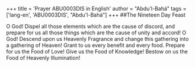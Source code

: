 +++
title = 'Prayer ABU0003DIS in English'
author = "Abdu'l-Bahá"
tags = ['lang-en', 'ABU0003DIS', "Abdu'l-Bahá"]
+++
##The Nineteen Day Feast


O God!  Dispel all those elements which are the cause of discord, and prepare for us all those things which are the cause of unity and accord!  O God!  Descend upon us Heavenly Fragrance and change this gathering into a gathering of Heaven!  Grant to us every benefit and every food.  Prepare for us the Food of Love!  Give us the Food of Knowledge!  Bestow on us the Food of Heavenly Illumination!
